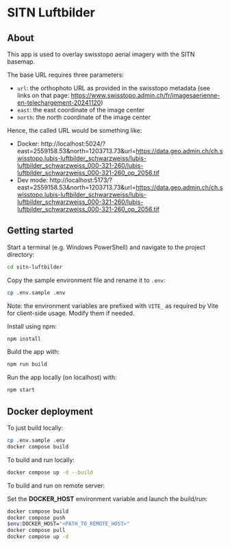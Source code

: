 # SITN Luftbilder

## About

This app is used to overlay swisstopo aerial imagery with the SITN basemap.

The base URL requires three parameters:

* `url`: the orthophoto URL as provided in the swisstopo metadata (see links on that
page: https://www.swisstopo.admin.ch/fr/imagesaerienne-en-telechargement-20241120)
* `east`: the east coordinate of the image center
* `north`: the north coordinate of the image center

Hence, the called URL would be something like:
* Docker: http://localhost:5024/?east=2559158.53&north=1203713.73&url=https://data.geo.admin.ch/ch.swisstopo.lubis-luftbilder_schwarzweiss/lubis-luftbilder_schwarzweiss_000-321-260/lubis-luftbilder_schwarzweiss_000-321-260_op_2056.tif
* Dev mode: http://localhost:5173/?east=2559158.53&north=1203713.73&url=https://data.geo.admin.ch/ch.swisstopo.lubis-luftbilder_schwarzweiss/lubis-luftbilder_schwarzweiss_000-321-260/lubis-luftbilder_schwarzweiss_000-321-260_op_2056.tif

## Getting started

Start a terminal (e.g. Windows PowerShell) and navigate to the project directory:

```sh
cd sitn-luftbilder
```

Copy the sample environment file and rename it to `.env`:

```sh
cp .env.sample .env
```

Note: the environment variables are prefixed with `VITE_` as required by Vite for client-side usage. Modify them if needed.

Install using npm:

```sh
npm install
```

Build the app with:

```sh
npm run build
```

Run the app locally (on localhost) with:

```sh
npm start
```

## Docker deployment

To just build locally:

```sh
cp .env.sample .env
docker compose build
```

To build and run locally:

```sh
docker compose up -d --build
```

To build and run on remote server:

Set the **DOCKER_HOST** environment variable and launch the build/run:

```sh
docker compose build
docker compose push
$env:DOCKER_HOST="<PATH_TO_REMOTE_HOST>"
docker compose pull
docker compose up -d
```
